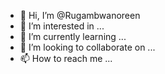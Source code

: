 - 👋 Hi, I’m @Rugambwanoreen
- 👀 I’m interested in ...
- 🌱 I’m currently learning ...
- 💞️ I’m looking to collaborate on ...
- 📫 How to reach me ...

<!---
Rugambwanoreen/Rugambwanoreen is a ✨ special ✨ repository because its `README.md` (this file) appears on your GitHub profile.
You can click the Preview link to take a look at your changes.
--->
